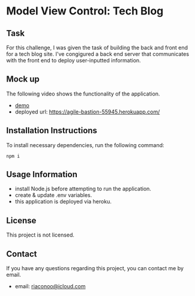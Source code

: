 # Model View Control: Tech Blog

## Task

For this challenge, I was given the task of building the back and front end for a tech blog site. I've congigured a back end server that communicates with the front end to deploy user-inputted information.

## Mock up

The following video shows the functionality of the application.

- [demo](https://www.youtube.com/watch?v=Uv3oA4POK-Q)
- deployed url: https://agile-bastion-55945.herokuapp.com/

## Installation Instructions

To install necessary dependencies, run the following command:

``` 
npm i
```

## Usage Information

- install Node.js before attempting to run the application.
- create & update .env variables.
- this application is deployed via heroku.

## License

This project is not licensed.

## Contact

If you have any questions regarding this project, you can contact me by email.

- email: riaconoo@icloud.com

